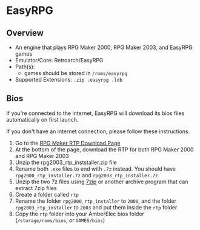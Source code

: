 # EasyRPG

## Overview

- An engine that plays RPG Maker 2000, RPG Maker 2003, and EasyRPG games
- Emulator/Core: Retroarch/EasyRPG
- Path(s): 
  - games should be stored in `/roms/easyrpg`
- Supported Extensions: `.zip .easyrpg .ldb`

## Bios

If you're connected to the internet, EasyRPG will download its bios files automatically on first launch.

If you don't have an internet connection, please follow these instructions.

1. Go to the [RPG Maker RTP Download Page](https://www.rpgmakerweb.com/run-time-package)
2. At the bottom of the page, download the RTP for both RPG Maker 2000 and RPG Maker 2003
3. Unzip the rpg2003_rtp_inststaller.zip file
4. Rename both `.exe` files to end with `.7z` instead. You should have `rpg2000_rtp_installer.7z` and `rpg2003_rtp_installer.7z`
5. Unzip the two 7z files using [7zip](https://www.7-zip.org/) or another archive program that can extract 7zip files
6. Create a folder called `rtp`
7. Rename the folder `rpg2000_rtp_installer` to `2000`, and the folder `rpg2003_rtp_installer` to `2003` and put them inside the `rtp` folder
8. Copy the `rtp` folder into your AmberElec bios folder (`/storage/roms/bios`, or `GAMES/bios`)
